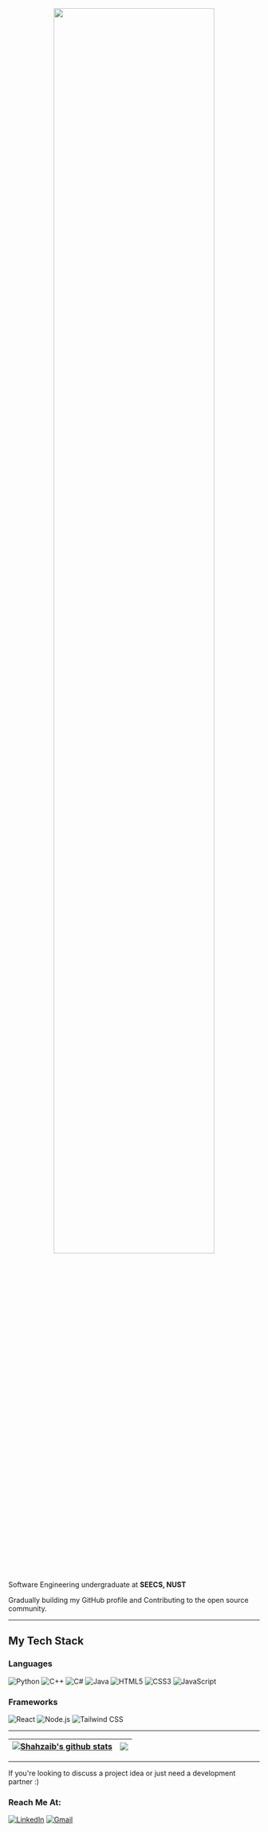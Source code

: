 <div align="center">
  <img src="https://drive.google.com/uc?export=view&id=1FhokRmTe9XHu-60ZdUNL0PPxEP9C05No" width="80%" />
</div>

<br>

Software Engineering undergraduate at **SEECS, NUST**

Gradually building my GitHub profile and Contributing to the open source community.

---

## My Tech Stack

<div align="left">
  
### Languages
![Python](https://img.shields.io/badge/-Python-000000?style=flat&logo=python)
![C++](https://img.shields.io/badge/-C++-000000?style=flat&logo=cplusplus)
![C#](https://img.shields.io/badge/-C%23-000000?style=flat&logo=c-sharp)
![Java](https://img.shields.io/badge/-Java-000000?style=flat&logo=openjdk)
![HTML5](https://img.shields.io/badge/-HTML5-000000?style=flat&logo=html5)
![CSS3](https://img.shields.io/badge/-CSS3-000000?style=flat&logo=css3)
![JavaScript](https://img.shields.io/badge/-JavaScript-000000?style=flat&logo=javascript)

### Frameworks
![React](https://img.shields.io/badge/-React-000000?style=flat&logo=react)
![Node.js](https://img.shields.io/badge/-Node.js-000000?style=flat&logo=node.js)
![Tailwind CSS](https://img.shields.io/badge/-Tailwind_CSS-000000?style=flat&logo=tailwind-css)

</div>

---

| <a href="https://github.com/ShahzaibAhmad05/github-readme-stats"><img align="center" src="https://github-readme-stats.vercel.app/api?username=ShahzaibAhmad05&show_icons=true&include_all_commits=false&theme=github_dark&hide_border=true" alt="Shahzaib's github stats" /></a> | <a href="https://github.com/Sabbirfeni/github-readme-stats"><img align="center" src="https://github-readme-streak-stats.herokuapp.com/?user=ShahzaibAhmad05&theme=github_dark" /></a> |
| ------------- | ------------- |

---

<div align="left">

If you're looking to discuss a project idea or just need a development partner :)

### Reach Me At:

[![LinkedIn](https://img.shields.io/badge/LinkedIn-shahzaibahmad05-0077B5?style=for-the-badge&logo=linkedin&logoColor=white)](https://www.linkedin.com/in/shahzaibahmad05)
[![Gmail](https://img.shields.io/badge/Gmail-shahzaibahmad6789@gmail.com-D14836?style=for-the-badge&logo=gmail&logoColor=white)](mailto:shahzaibahmad6789@gmail.com)
  
</div>
